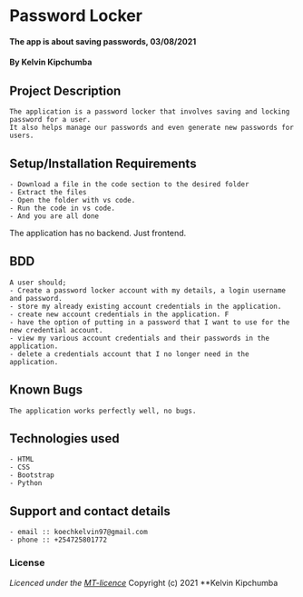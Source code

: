 # Password Locker
#### The app is about saving passwords, 03/08/2021
#### **By Kelvin Kipchumba**
## Project Description
    The application is a password locker that involves saving and locking password for a user.
    It also helps manage our passwords and even generate new passwords for users.

## Setup/Installation Requirements
    - Download a file in the code section to the desired folder
    - Extract the files
    - Open the folder with vs code.
    - Run the code in vs code.
    - And you are all done
The application has no backend. Just frontend.

## BDD
    A user should;
    - Create a password locker account with my details, a login username and password.
    - store my already existing account credentials in the application. 
    - create new account credentials in the application. F
    - have the option of putting in a password that I want to use for the new credential account.
    - view my various account credentials and their passwords in the application.
    - delete a credentials account that I no longer need in the application.
   
## Known Bugs
    The application works perfectly well, no bugs.

## Technologies used
    - HTML
    - CSS
    - Bootstrap
    - Python

## Support and contact details
    - email :: koechkelvin97@gmail.com
    - phone :: +254725801772

### License
*Licenced under the [MT-licence](https://github.com/k-koech/password-locker/blob/master/LICENSE.md)*
Copyright (c) 2021 **Kelvin Kipchumba

